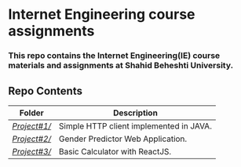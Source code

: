 # Internet Engineering course assignments

### This repo contains the Internet Engineering(IE) course materials and assignments at Shahid Beheshti University.


## Repo Contents 

| Folder | Description |
|--|--|
| [*Project#1/*](https://github.com/mohammadhashemii/IE-Assignments/tree/master/Project1/src) | Simple HTTP client implemented in JAVA. |
| [*Project#2/*](https://github.com/mohammadhashemii/IE-Assignments/tree/master/Project2) | Gender Predictor Web Application. |
| [*Project#3/*](https://github.com/mohammadhashemii/IE-Assignments/tree/master/Project3) | Basic Calculator with ReactJS. |
